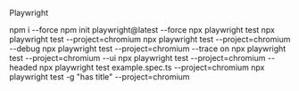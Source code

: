 Playwright

npm i --force 
npm init playwright@latest --force
npx playwright test
npx playwright test --project=chromium
npx playwright test --project=chromium --debug
npx playwright test --project=chromium --trace on
npx playwright test --project=chromium --ui
npx playwright test --project=chromium --headed
npx playwright test example.spec.ts --project=chromium
npx playwright test -g "has title" --project=chromium
